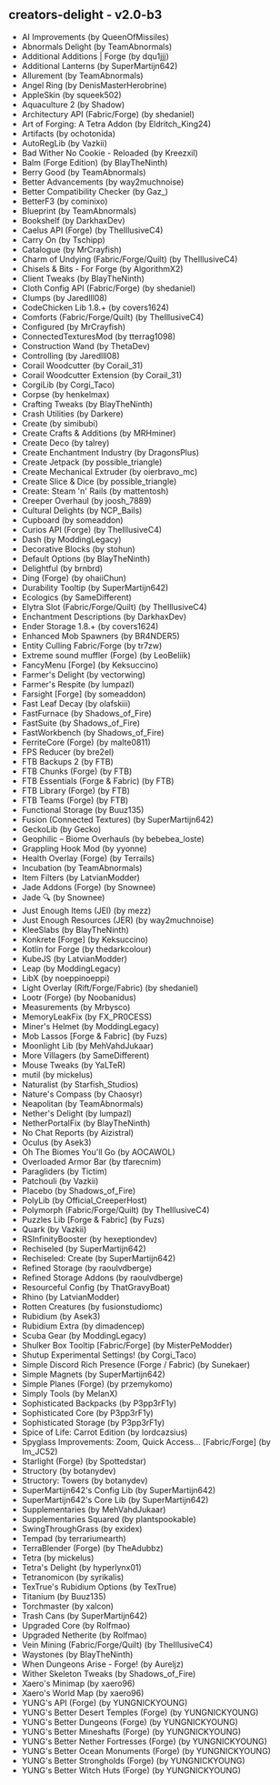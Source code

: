 ## creators-delight - v2.0-b3

* AI Improvements (by QueenOfMissiles)
* Abnormals Delight (by TeamAbnormals)
* Additional Additions | Forge (by dqu1jjj)
* Additional Lanterns (by SuperMartijn642)
* Allurement (by TeamAbnormals)
* Angel Ring (by DenisMasterHerobrine)
* AppleSkin (by squeek502)
* Aquaculture 2 (by Shadow)
* Architectury API (Fabric/Forge) (by shedaniel)
* Art of Forging: A Tetra Addon (by Eldritch_King24)
* Artifacts (by ochotonida)
* AutoRegLib (by Vazkii)
* Bad Wither No Cookie - Reloaded (by Kreezxil)
* Balm (Forge Edition) (by BlayTheNinth)
* Berry Good (by TeamAbnormals)
* Better Advancements (by way2muchnoise)
* Better Compatibility Checker (by Gaz_)
* BetterF3 (by cominixo)
* Blueprint (by TeamAbnormals)
* Bookshelf (by DarkhaxDev)
* Caelus API (Forge) (by TheIllusiveC4)
* Carry On (by Tschipp)
* Catalogue (by MrCrayfish)
* Charm of Undying (Fabric/Forge/Quilt) (by TheIllusiveC4)
* Chisels & Bits - For Forge (by AlgorithmX2)
* Client Tweaks (by BlayTheNinth)
* Cloth Config API (Fabric/Forge) (by shedaniel)
* Clumps (by Jaredlll08)
* CodeChicken Lib 1.8.+ (by covers1624)
* Comforts (Fabric/Forge/Quilt) (by TheIllusiveC4)
* Configured (by MrCrayfish)
* ConnectedTexturesMod (by tterrag1098)
* Construction Wand (by ThetaDev)
* Controlling (by Jaredlll08)
* Corail Woodcutter (by Corail_31)
* Corail Woodcutter Extension (by Corail_31)
* CorgiLib (by Corgi_Taco)
* Corpse (by henkelmax)
* Crafting Tweaks (by BlayTheNinth)
* Crash Utilities (by Darkere)
* Create (by simibubi)
* Create Crafts & Additions (by MRHminer)
* Create Deco (by talrey)
* Create Enchantment Industry (by DragonsPlus)
* Create Jetpack (by possible_triangle)
* Create Mechanical Extruder (by oierbravo_mc)
* Create Slice & Dice (by possible_triangle)
* Create: Steam 'n' Rails (by mattentosh)
* Creeper Overhaul (by joosh_7889)
* Cultural Delights (by NCP_Bails)
* Cupboard (by someaddon)
* Curios API (Forge) (by TheIllusiveC4)
* Dash (by ModdingLegacy)
* Decorative Blocks (by stohun)
* Default Options (by BlayTheNinth)
* Delightful (by brnbrd)
* Ding (Forge) (by ohaiiChun)
* Durability Tooltip (by SuperMartijn642)
* Ecologics (by SameDifferent)
* Elytra Slot (Fabric/Forge/Quilt) (by TheIllusiveC4)
* Enchantment Descriptions (by DarkhaxDev)
* Ender Storage 1.8.+ (by covers1624)
* Enhanced Mob Spawners (by BR4NDER5)
* Entity Culling Fabric/Forge (by tr7zw)
* Extreme sound muffler (Forge) (by LeoBeliik)
* FancyMenu [Forge] (by Keksuccino)
* Farmer's Delight (by vectorwing)
* Farmer's Respite (by lumpazl)
* Farsight [Forge] (by someaddon)
* Fast Leaf Decay (by olafskiii)
* FastFurnace (by Shadows_of_Fire)
* FastSuite (by Shadows_of_Fire)
* FastWorkbench (by Shadows_of_Fire)
* FerriteCore (Forge) (by malte0811)
* FPS Reducer (by bre2el)
* FTB Backups 2 (by FTB)
* FTB Chunks (Forge) (by FTB)
* FTB Essentials (Forge & Fabric) (by FTB)
* FTB Library (Forge) (by FTB)
* FTB Teams (Forge) (by FTB)
* Functional Storage (by Buuz135)
* Fusion (Connected Textures) (by SuperMartijn642)
* GeckoLib (by Gecko)
* Geophilic – Biome Overhauls (by bebebea_loste)
* Grappling Hook Mod (by yyonne)
* Health Overlay (Forge) (by Terrails)
* Incubation (by TeamAbnormals)
* Item Filters (by LatvianModder)
* Jade Addons (Forge) (by Snownee)
* Jade 🔍 (by Snownee)
* Just Enough Items (JEI) (by mezz)
* Just Enough Resources (JER) (by way2muchnoise)
* KleeSlabs (by BlayTheNinth)
* Konkrete [Forge] (by Keksuccino)
* Kotlin for Forge (by thedarkcolour)
* KubeJS (by LatvianModder)
* Leap (by ModdingLegacy)
* LibX (by noeppinoeppi)
* Light Overlay (Rift/Forge/Fabric) (by shedaniel)
* Lootr (Forge) (by Noobanidus)
* Measurements (by Mrbysco)
* MemoryLeakFix (by FX_PR0CESS)
* Miner's Helmet (by ModdingLegacy)
* Mob Lassos [Forge & Fabric] (by Fuzs)
* Moonlight Lib (by MehVahdJukaar)
* More Villagers (by SameDifferent)
* Mouse Tweaks (by YaLTeR)
* mutil (by mickelus)
* Naturalist (by Starfish_Studios)
* Nature's Compass (by Chaosyr)
* Neapolitan (by TeamAbnormals)
* Nether's Delight (by lumpazl)
* NetherPortalFix (by BlayTheNinth)
* No Chat Reports (by Aizistral)
* Oculus (by Asek3)
* Oh The Biomes You'll Go (by AOCAWOL)
* Overloaded Armor Bar (by tfarecnim)
* Paragliders (by Tictim)
* Patchouli (by Vazkii)
* Placebo (by Shadows_of_Fire)
* PolyLib (by Official_CreeperHost)
* Polymorph (Fabric/Forge/Quilt) (by TheIllusiveC4)
* Puzzles Lib [Forge & Fabric] (by Fuzs)
* Quark (by Vazkii)
* RSInfinityBooster (by hexeptiondev)
* Rechiseled (by SuperMartijn642)
* Rechiseled: Create (by SuperMartijn642)
* Refined Storage (by raoulvdberge)
* Refined Storage Addons (by raoulvdberge)
* Resourceful Config (by ThatGravyBoat)
* Rhino (by LatvianModder)
* Rotten Creatures (by fusionstudiomc)
* Rubidium (by Asek3)
* Rubidium Extra (by dimadencep)
* Scuba Gear (by ModdingLegacy)
* Shulker Box Tooltip [Fabric/Forge] (by MisterPeModder)
* Shutup Experimental Settings! (by Corgi_Taco)
* Simple Discord Rich Presence (Forge / Fabric) (by Sunekaer)
* Simple Magnets (by SuperMartijn642)
* Simple Planes (Forge) (by przemykomo)
* Simply Tools (by MelanX)
* Sophisticated Backpacks (by P3pp3rF1y)
* Sophisticated Core (by P3pp3rF1y)
* Sophisticated Storage (by P3pp3rF1y)
* Spice of Life: Carrot Edition (by lordcazsius)
* Spyglass Improvements: Zoom, Quick Access... [Fabric/Forge] (by Im_JC52)
* Starlight (Forge) (by Spottedstar)
* Structory (by botanydev)
* Structory: Towers (by botanydev)
* SuperMartijn642's Config Lib (by SuperMartijn642)
* SuperMartijn642's Core Lib (by SuperMartijn642)
* Supplementaries (by MehVahdJukaar)
* Supplementaries Squared (by plantspookable)
* SwingThroughGrass (by exidex)
* Tempad (by terrariumearth)
* TerraBlender (Forge) (by TheAdubbz)
* Tetra (by mickelus)
* Tetra's Delight (by hyperlynx01)
* Tetranomicon (by syrikalis)
* TexTrue's Rubidium Options (by TexTrue)
* Titanium (by Buuz135)
* Torchmaster (by xalcon)
* Trash Cans (by SuperMartijn642)
* Upgraded Core (by Rolfmao)
* Upgraded Netherite (by Rolfmao)
* Vein Mining (Fabric/Forge/Quilt) (by TheIllusiveC4)
* Waystones (by BlayTheNinth)
* When Dungeons Arise - Forge! (by Aureljz)
* Wither Skeleton Tweaks (by Shadows_of_Fire)
* Xaero's Minimap (by xaero96)
* Xaero's World Map (by xaero96)
* YUNG's API (Forge) (by YUNGNICKYOUNG)
* YUNG's Better Desert Temples (Forge) (by YUNGNICKYOUNG)
* YUNG's Better Dungeons (Forge) (by YUNGNICKYOUNG)
* YUNG's Better Mineshafts (Forge) (by YUNGNICKYOUNG)
* YUNG's Better Nether Fortresses (Forge) (by YUNGNICKYOUNG)
* YUNG's Better Ocean Monuments (Forge) (by YUNGNICKYOUNG)
* YUNG's Better Strongholds (Forge) (by YUNGNICKYOUNG)
* YUNG's Better Witch Huts (Forge) (by YUNGNICKYOUNG)
